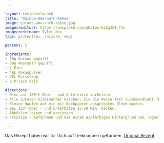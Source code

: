 ```yaml
---

layout: reciperelaunch
title: "Quinoa-Amaranth-Kekse"
image: quinoa-amaranth-kekse.jpg
imagecrediturl: https://unsplash.com/photos/eJZgJXI_TCc
imagecreditname: Tyler Nix
tags: glutenfrei, salzarm, vegi

persons: 5

ingredients:
- 80g Quinoa gepufft
- 80g Amaranth gepufft
- 4 Eier
- 4EL Kakaopulver
- 4EL Reissirup
- 2 Prisen Salz

directions:
- Ofen auf 180°C Ober - und Unterhitze vorheizen.
- Alle Zutaten miteinander mischen, bis die Masse fest zusammenklebt (Reissirup hinzufügen falls es nicht genug klebt).
- Kleine Haufen auf ein mit Backpapier ausgelegtes Blech machen.
- Bei 150° Ober - und Unterhitze 15-20 Min. backen.
- Abkühlen lassen und geniessen.
- Fototipp - Auftürmen und mit einem einfarbigen Hintergrund bei Tageslicht fotografieren.

---
```


Das Rezept haben wir für Dich auf freiknuspern gefunden: [Original Rezept](https://freiknuspern.de/2016/01/06/quinoa-amaranth-snack/)




